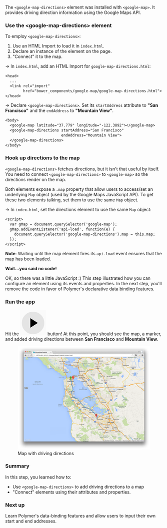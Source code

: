 <toc-element></toc-element>

The `<google-map-directions>` element was installed with `<google-map>`. It provides driving direction information using the Google Maps API.

### Use the &lt;google-map-directions> element

To employ `<google-map-directions>`:

1. Use an HTML Import to load it in `index.html`.
2. Declare an instance of the element on the page.
3. "Connect" it to the map.

&rarr; In `index.html`, add an HTML Import for `google-map-directions.html`:

    <head>
      ...
      <link rel="import"
            href="bower_components/google-map/google-map-directions.html">
    </head>

&rarr; Declare `<google-map-directions>`. Set its `startAddress` attribute to
**"San Francisco"** and the `endAddress` to **"Mountain View"**.

    <body>
      <google-map latitude="37.779" longitude="-122.3892"></google-map>
      <google-map-directions startAddress="San Francisco"
                             endAddress="Mountain View">
      </google-map-directions>
    </body>

### Hook up directions to the map

`<google-map-directions>` fetches directions, but it isn't that useful by itself. You need to connect `<google-map-directions>` to `<google-map>` so the directions render on the map.

Both elements expose a `.map` property that allow users to access/set an underlying `Map` object (used by the Google Maps JavaScript API). To get these two elements talking, set them to use the same `Map` object.

&rarr; In `index.html`, set the directions element to use the same `Map` object:

    <script>
      var gMap = document.querySelector('google-map');
      gMap.addEventListener('api-load', function(e) {
        document.querySelector('google-map-directions').map = this.map;
      });
    </script>

**Note**: Waiting until the map element fires its `api-load` event ensures that
the map has been loaded.

<aside class="callout">
  <b>Wait...you said no code!</b>
  <p>OK, so there was a little JavaScript :) This step illustrated how you can configure an element using its events and properties. In the next step, you'll remove the code in favor of Polymer's declarative data binding features.</p>
</aside>

### Run the app

Hit the <img src="img/runbutton.png" class="icon"> button! At this point, you
should see the map, a marker, and added driving directions between **San
Francisco** and **Mountain View**.

<figure>
  <img src="img/s3-directionstab.png">
  <figcaption>Map with driving directions</figcaption>
</figure>

### Summary

In this step, you learned how to:

- Use `<google-map-directions>` to add driving directions to a map
- "Connect" elements using their attributes and properties.

### Next up

Learn Polymer's data-binding features and allow users to input their own start
and end addresses.

